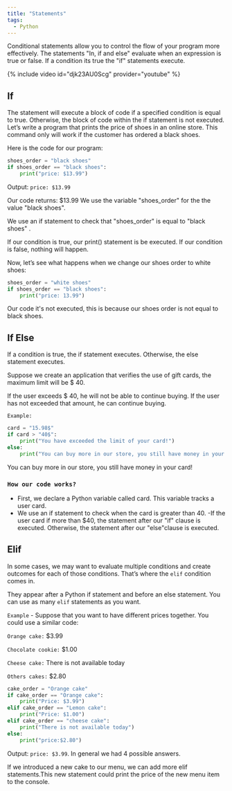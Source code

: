 ```yaml
---
title: "Statements"
tags:
  - Python
---
```

Conditional statements allow you to control the flow of your program more effectively.
The statements "In, if and else" evaluate when an expression is true or false. If a condition its true the "if" statements execute.

{% include video id="djk23AU0Scg" provider="youtube" %}

## If

 The statement will execute a block of code if a specified condition is equal to true. Otherwise, the block of code within the if statement is not executed.
 Let’s write a program that prints the price of shoes in an online store. This command only will work if the customer has ordered a black shoes.

Here is the code for our program:

```python
shoes_order = "black shoes"
if shoes_order == "black shoes":
    print("price: $13.99")
```

Output: `price: $13.99`

Our code returns: $13.99
We use the variable "shoes_order" for the the value "black shoes".

We use an if statement to check that "shoes_order" is equal to "black shoes" .

 If our condition is true, our print() statement is be executed. If our condition is false, nothing will happen.

Now, let’s see what happens when we change our shoes order to white shoes:

```python
shoes_order = "white shoes"
if shoes_order == "black shoes":
    print("price: 13.99")
```

Our code it's not executed, this is because our shoes order is not equal to black shoes.

## If Else

If a condition is true, the if statement executes. Otherwise, the else statement executes.

Suppose we create an application that verifies the use of gift cards, the maximum limit will be $ 40.

If the user exceeds $ 40, he will not be able to continue buying.
If the user has not exceeded that amount, he can continue buying.

`Example:`

```python
card = "15.98$"
if card > "40$":
    print("You have exceeded the limit of your card!")
else:
    print("You can buy more in our store, you still have money in your card!")
```

You can buy more in our store, you still have money in your card!

### `How our code works?`

- First, we declare a Python variable called card. This variable tracks a user card.
- We use an if statement to check when the card is greater than 40.
-If the user card if more than $40, the statement after our "if" clause is executed. Otherwise, the statement after our "else"clause is executed.

## Elif

In some cases, we may want to evaluate multiple conditions and create outcomes for each of those conditions. That’s where the `elif` condition comes in.

They appear after a Python if statement and before an else statement. You can use as many `elif` statements as you want.

`Example` - Suppose that you want to have different prices together. You could use a similar code:

`Orange cake:` $3.99

`Chocolate cookie:` $1.00

`Cheese cake:` There is not available today

`Others cakes:` $2.80

```python
cake_order = "Orange cake"
if cake_order == "Orange cake":
    print("Price: $3.99")
elif cake_order == "Lemon cake":
    print("Price: $1.00")
elif cake_order == "cheese cake":
    print("There is not available today")
else: 
    print("price:$2.80")
```

Output: `price: $3.99`. In general we had 4 possible answers.

If we introduced a new cake to our menu, we can add more elif statements.This new statement could print the price of the new menu item to the console.
